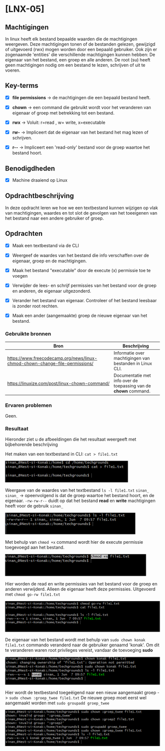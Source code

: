 # [LNX-05]

## Machtigingen

In linux heeft elk bestand bepaalde waarden die de machtigingen weergeven. Deze machtigingen tonen of de bestanden gelezen, gewijzigd of uitgevoerd (rwx) mogen worden door een bepaald gebruiker. Ook zijn er zogenaamde 'entities' die verschillende machtigingen kunnen hebben: De eigenaar van het bestand, een groep en alle anderen. De root (su) heeft geen machtigingen nodig om een bestand te lezen, schrijven of uit te voeren. 

 

## Key-terms

- [x] <strong>file permissions</strong> -> de machtigingen die een bepaald bestand heeft.
- [x] <strong>chown</strong> -> een command die gebruikt wordt voor het veranderen van eigenaar of groep met betrekking tot een bestand.
- [x] <strong>rwx</strong> -> Voluit: r=read , w= write, x=executable
- [x] <strong>rw-</strong> -> Impliceert dat de eigenaar van het bestand het mag lezen of schrijven.
- [x] <strong>r--</strong> -> Impliceert een 'read-only' bestand voor de groep waartoe het bestand hoort.


## Benodigdheden

- [x] Machine draaiend op Linux 


## Opdrachtbeschrijving

In deze opdracht leren we hoe we een textbestand kunnen wijzigen op vlak van machtigingen, waardes en tot slot de gevolgen van het toeeigenen van het bestand naar een andere gebruiker of groep.


## Opdrachten

- [x] Maak een textbestand via de CLI
- [x] Weergeef de waardes van het bestand die info verschaffen over de eigenaar, groep en de machtigingen.
- [x] Maak het bestand "executable" door de execute (x) permissie toe te voegen
- [x] Verwijder de lees- en schrijf permissies van het bestand voor de groep en anderen, de eigenaar uitgezonderd.
- [x] Verander het bestand van eigenaar. Controleer of het bestand leesbaar is zonder root rechten.
- [x] Maak een ander (aangemaakte) groep de nieuwe eigenaar van het bestand.


### Gebruikte bronnen

| Bron      | Beschrijving |
| ----------- | ----------- |
| https://www.freecodecamp.org/news/linux-chmod-chown-change-file-permissions/  | Informatie over machtigingen van bestanden in Linux CLI. |
| https://linuxize.com/post/linux-chown-command/ | Documentatie met info over de toepassing van de **chown** command.


### Ervaren problemen

Geen.


### Resultaat
Hieronder ziet u de afbeeldingen die het resultaat weergeeft met bijbehorende beschrijving

Het maken van een textbestand in CLI: ```cat > file1.txt```

![LNX-05-ex1](../00_includes/LNX-05/LNX-05-ex1.png)

Weergave van de waardes van het textbestand ```ls -l file1.txt``` ```sinan_ sinan_``` -> opeenvolgend is dat de groep waartoe het bestand hoort, en de eigenaar. ```-rw-rw-r--``` duidt op dat het bestand **read** en **write** machtigingen heeft voor de gebruik ```sinan_```

![LNX-05-ex2](../00_includes/LNX-05/LNX-05-ex2.png)

Met behulp van ```chmod +x``` command wordt hier de execute permissie toegevoegd aan het bestand.

![LNX-05-ex3](../00_includes/LNX-05/LNX-05-ex3.png)

Hier worden de read en write permissies van het bestand voor de groep en anderen verwijderd. Alleen de eigenaar heeft deze permissies. Uitgevoerd met ```chmod go-rw file1.txt```

![LNX-05-ex4](../00_includes/LNX-05/LNX-05-ex4.png)

De eigenaar van het bestand wordt met behulp van ```sudo chown konak file1.txt``` commando veranderd naar de gebruiker genaamd 'konak'. Om dit te veranderen waren root privileges vereist, vandaar de toevoeging **sudo**

![LNX-05-ex5](../00_includes/LNX-05/LNX-05-ex5.png)

Hier wordt de textbestand toegeëigend naar een nieuw aangemaakt groep -> ```sudo chown :groep_twee file1.txt```
De nieuwe groep moet eerst wel aangemaakt worden met ```sudo groupadd groep_twee```

![LNX-05-ex6](../00_includes/LNX-05/LNX-05-ex6.png)


















